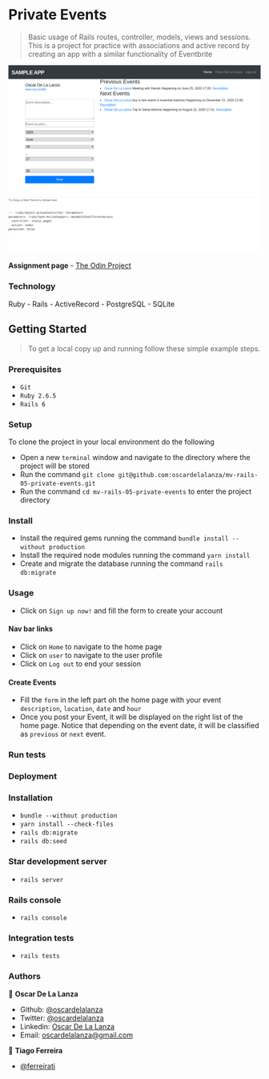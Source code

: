 # Private Events

> Basic usage of Rails routes, controller, models, views and sessions.
> This is a project for practice with associations and active record by creating an app with a similar functionality of 
> Eventbrite

![screenshot](./screenshots/private-events.png)

**Assignment page** - [The Odin Project](https://www.theodinproject.com/courses/ruby-on-rails/lessons/associations)

### Technology

Ruby - Rails - ActiveRecord - PostgreSQL - SQLite 

## Getting Started

> To get a local copy up and running follow these simple example steps.

### Prerequisites

- `Git`
- `Ruby 2.6.5`
- `Rails 6`

### Setup

To clone the project in your local environment do the following

- Open a new `terminal` window and navigate to the directory where the project will be stored
- Run the command `git clone git@github.com:oscardelalanza/mv-rails-05-private-events.git`
- Run the command `cd mv-rails-05-private-events` to enter the project directory

### Install

- Install the required gems running the command `bundle install --without production`
- Install the required node modules running the command `yarn install`
- Create and migrate the database running the command `rails db:migrate`

### Usage

- Click on `Sign up now!` and fill the form to create your account

#### Nav bar links

- Click on `Home` to navigate to the home page
- Click on `user` to navigate to the user profile
- Click on `Log out` to end your session

#### Create Events

- Fill the `form` in the left part oh the home page with your event `description`, `location`, `date` and `hour`
- Once you post your Event, it will be displayed on the right list of the home page. Notice that depending on the event date,
it will be classified as `previous` or `next` event.

### Run tests

### Deployment

### Installation
- `bundle --without production`
- `yarn install --check-files`
- `rails db:migrate` 
- `rails db:seed`

### Star development server
- `rails server`

### Rails console
- `rails console`

### Integration tests
- `rails tests`

### Authors

👤 **Oscar De La Lanza**

- Github: [@oscardelalanza](https://github.com/oscardelalanza)
- Twitter: [@oscardelalanza](https://twitter.com/oscardelalanza)
- Linkedin: [Oscar De La Lanza](https://www.linkedin.com/in/oscardelalanza/)
- Email: oscardelalanza@gmail.com

👤 **Tiago Ferreira** 
- [@ferreirati](https://github.com/ferreirati)
